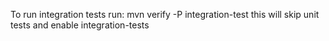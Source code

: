 To run integration tests run:
mvn verify -P integration-test
this will skip unit tests and enable integration-tests
